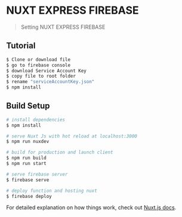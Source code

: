 # NUXT EXPRESS FIREBASE

> Setting NUXT EXPRESS FIREBASE

## Tutorial
``` bash
$ Clone or download file
$ go to firebase console
$ download Service Account Key
$ copy file to root folder
$ rename "serviceAccountKey.json"
$ npm install
```
## Build Setup


``` bash
# install dependencies
$ npm install

# serve Nuxt Js with hot reload at localhost:3000
$ npm run nuxdev

# build for production and launch client
$ npm run build
$ npm run start

# serve firebase server
$ firebase serve

# deploy function and hosting nuxt
$ firebase deploy
```

For detailed explanation on how things work, check out [Nuxt.js docs](https://nuxtjs.org).
